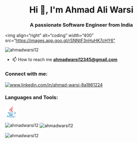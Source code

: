 <h1 align="center">Hi 👋, I'm Ahmad Ali Warsi</h1>
<h3 align="center">A passionate Software Engineer from India</h3>

<img align=“right” alt=“coding” width=“400” src=“https://images.app.goo.gl/rSNNtF3nHuHK7cHY6”

<p align="left"> <img src="https://komarev.com/ghpvc/?username=ahmadwarsi12&label=Profile%20views&color=0e75b6&style=flat" alt="ahmadwarsi12" /> </p>

- 📫 How to reach me **ahmadwarsi12345@gmail.com**

<h3 align="left">Connect with me:</h3>
<p align="left">
<a href="https://linkedin.com/in/www.linkedin.com/in/ahmad-warsi-8a1861224" target="blank"><img align="center" src="https://raw.githubusercontent.com/rahuldkjain/github-profile-readme-generator/master/src/images/icons/Social/linked-in-alt.svg" alt="www.linkedin.com/in/ahmad-warsi-8a1861224" height="30" width="40" /></a>
</p>

<h3 align="left">Languages and Tools:</h3>
<p align="left"> <a href="https://www.java.com" target="_blank" rel="noreferrer"> <img src="https://raw.githubusercontent.com/devicons/devicon/master/icons/java/java-original.svg" alt="java" width="40" height="40"/> </a> </p>

<p><img align="left" src="https://github-readme-stats.vercel.app/api/top-langs?username=ahmadwarsi12&show_icons=true&locale=en&layout=compact" alt="ahmadwarsi12" /></p>

<p>&nbsp;<img align="center" src="https://github-readme-stats.vercel.app/api?username=ahmadwarsi12&show_icons=true&locale=en" alt="ahmadwarsi12" /></p>

<p><img align="center" src="https://github-readme-streak-stats.herokuapp.com/?user=ahmadwarsi12&" alt="ahmadwarsi12" /></p>
